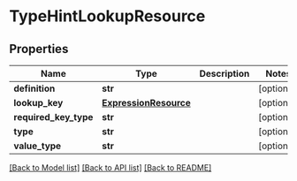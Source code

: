 # TypeHintLookupResource

## Properties
Name | Type | Description | Notes
------------ | ------------- | ------------- | -------------
**definition** | **str** |  | [optional] 
**lookup_key** | [**ExpressionResource**](ExpressionResource.md) |  | [optional] 
**required_key_type** | **str** |  | [optional] 
**type** | **str** |  | [optional] 
**value_type** | **str** |  | [optional] 

[[Back to Model list]](../README.md#documentation-for-models) [[Back to API list]](../README.md#documentation-for-api-endpoints) [[Back to README]](../README.md)


